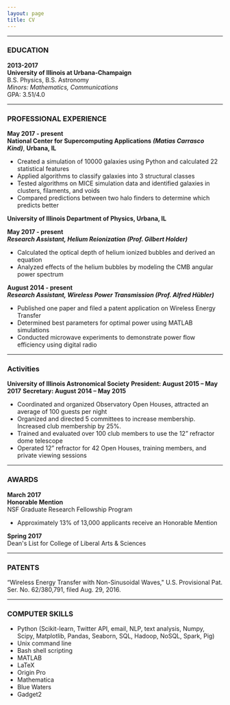 ```yaml
---
layout: page
title: CV
---
```



***
### EDUCATION
**2013-2017**  
**University of Illinois at Urbana-Champaign**  
B.S. Physics, B.S. Astronomy  
*Minors: Mathematics, Communications*  
GPA: 3.51/4.0  

***
### PROFESSIONAL EXPERIENCE  
**May 2017 - present**  
**National Center for Supercomputing Applications** ***(Matias Carrasco Kind)***, **Urbana, IL**  
- Created a simulation of 10000 galaxies using Python and calculated 22 statistical features  
- Applied algorithms to classify galaxies into 3 structural classes  
- Tested algorithms on MICE simulation data and identified galaxies in clusters, filaments, and voids  
- Compared predictions between two halo finders to determine which predicts better  
 
  
**University of Illinois Department of Physics, Urbana, IL** 
  
**May 2017 - present**  
***Research Assistant, Helium Reionization (Prof. Gilbert Holder)***  
- Calculated the optical depth of helium ionized bubbles and derived an equation 
- Analyzed effects of the helium bubbles by modeling the CMB angular power spectrum  
  
**August 2014 - present**  
***Research Assistant, Wireless Power Transmission (Prof. Alfred Hübler)***  
- Published one paper and filed a patent application on Wireless Energy Transfer
- Determined best parameters for optimal power using MATLAB simulations
- Conducted microwave experiments to demonstrate power flow efficiency using digital radio  
  
*** 
### Activities  
**University of Illinois Astronomical Society** 
**President:  August 2015 – May 2017**
**Secretary:  August 2014 – May 2015**  
- Coordinated and organized Observatory Open Houses, attracted an average of 100 guests per night
- Organized and directed 5 committees to increase membership.  Increased club membership by 25%.
- Trained and evaluated over 100 club members to use the 12” refractor dome telescope 
- Operated 12” refractor for 42 Open Houses, training members, and private viewing sessions

***
### AWARDS  
**March 2017**  
**Honorable Mention**  
NSF Graduate Research Fellowship Program  
- Approximately 13% of 13,000 applicants receive an Honorable Mention
  
**Spring 2017**  
Dean's List for College of Liberal Arts & Sciences

***
### PATENTS  
“Wireless Energy Transfer with Non-Sinusoidal Waves," U.S. Provisional Pat. Ser. No. 62/380,791, filed Aug. 29, 2016.

***
### COMPUTER SKILLS
- Python (Scikit-learn, Twitter API, email, NLP, text analysis, Numpy, Scipy, Matplotlib, Pandas, Seaborn, SQL, Hadoop, NoSQL, Spark, Pig)  
- Unix command line  
- Bash shell scripting  
- MATLAB
- LaTeX
- Origin Pro
- Mathematica  
- Blue Waters
- Gadget2

